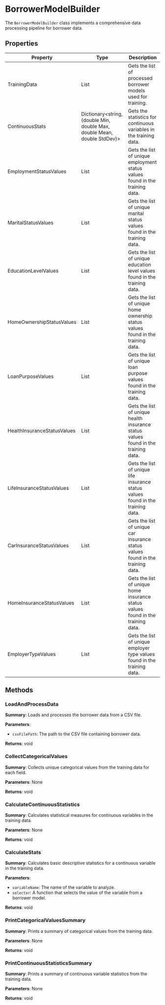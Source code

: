 # BorrowerModelBuilder

The `BorrowerModelBuilder` class implements a comprehensive data processing pipeline for borrower data.

## Properties

| Property                    | Type                                                                     | Description                                                                        |
| --------------------------- | ------------------------------------------------------------------------ | ---------------------------------------------------------------------------------- |
| TrainingData                | List<BorrowerProfile>                                                    | Gets the list of processed borrower models used for training.                      |
| ContinuousStats             | Dictionary<string, (double Min, double Max, double Mean, double StdDev)> | Gets the statistics for continuous variables in the training data.                 |
| EmploymentStatusValues      | List<string>                                                             | Gets the list of unique employment status values found in the training data.       |
| MaritalStatusValues         | List<string>                                                             | Gets the list of unique marital status values found in the training data.          |
| EducationLevelValues        | List<string>                                                             | Gets the list of unique education level values found in the training data.         |
| HomeOwnershipStatusValues   | List<string>                                                             | Gets the list of unique home ownership status values found in the training data.   |
| LoanPurposeValues           | List<string>                                                             | Gets the list of unique loan purpose values found in the training data.            |
| HealthInsuranceStatusValues | List<string>                                                             | Gets the list of unique health insurance status values found in the training data. |
| LifeInsuranceStatusValues   | List<string>                                                             | Gets the list of unique life insurance status values found in the training data.   |
| CarInsuranceStatusValues    | List<string>                                                             | Gets the list of unique car insurance status values found in the training data.    |
| HomeInsuranceStatusValues   | List<string>                                                             | Gets the list of unique home insurance status values found in the training data.   |
| EmployerTypeValues          | List<string>                                                             | Gets the list of unique employer type values found in the training data.           |

## Methods

### LoadAndProcessData

**Summary**: Loads and processes the borrower data from a CSV file.

**Parameters**:

- `csvFilePath`: The path to the CSV file containing borrower data.

**Returns**: void

### CollectCategoricalValues

**Summary**: Collects unique categorical values from the training data for each field.

**Parameters**: None

**Returns**: void

### CalculateContinuousStatistics

**Summary**: Calculates statistical measures for continuous variables in the training data.

**Parameters**: None

**Returns**: void

### CalculateStats

**Summary**: Calculates basic descriptive statistics for a continuous variable in the training data.

**Parameters**:

- `variableName`: The name of the variable to analyze.
- `selector`: A function that selects the value of the variable from a borrower model.

**Returns**: void

### PrintCategoricalValuesSummary

**Summary**: Prints a summary of categorical values from the training data.

**Parameters**: None

**Returns**: void

### PrintContinuousStatisticsSummary

**Summary**: Prints a summary of continuous variable statistics from the training data.

**Parameters**: None

**Returns**: void
